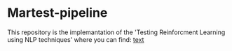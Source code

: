 # Martest-pipeline

This repository is the implemantation of the 'Testing Reinforcment Learning using NLP techniques' where you can find: [text](https://repositorio.uniandes.edu.co/entities/publication/80630919-0cd4-42bf-a52a-9b6803ac4209)
